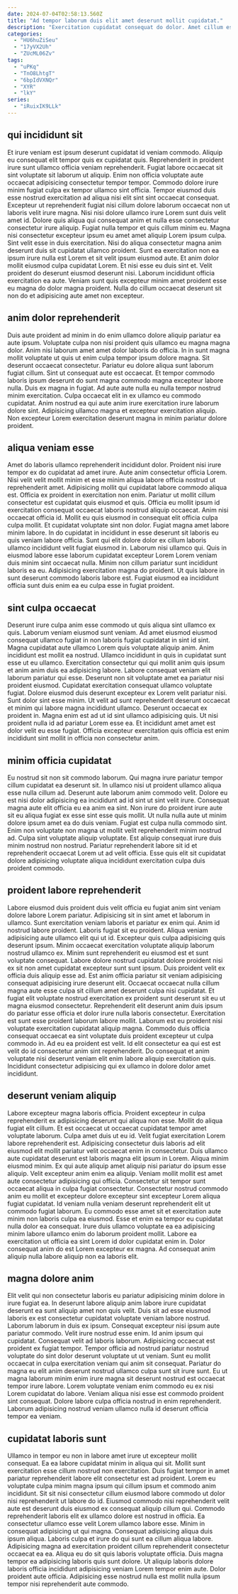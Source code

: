 ```yaml
---
date: 2024-07-04T02:58:13.560Z
title: "Ad tempor laborum duis elit amet deserunt mollit cupidatat."
description: "Exercitation cupidatat consequat do dolor. Amet cillum esse nisi occaecat sit cupidatat enim eu exercitation aliquip fugiat quis consectetur do."
categories:
  - "HU6huZiSeu"
  - "17yVX2Uh"
  - "ZUcML06Zv"
tags:
  - "uPKq"
  - "TnO8LhtgT"
  - "6bpIdVXNQr"
  - "XYR"
  - "lkY"
series:
  - "iRuixIK9LLk"
---
```



## qui incididunt sit

Et irure veniam est ipsum deserunt cupidatat id veniam commodo. Aliquip eu consequat elit tempor quis ex cupidatat quis. Reprehenderit in proident irure sunt ullamco officia veniam reprehenderit. Fugiat labore occaecat sit sint voluptate sit laborum ut aliquip. Enim non officia voluptate aute occaecat adipisicing consectetur tempor tempor. Commodo dolore irure minim fugiat culpa ex tempor ullamco sint officia. Tempor eiusmod duis esse nostrud exercitation ad aliqua nisi elit sint sint occaecat consequat. Excepteur ut reprehenderit fugiat nisi cillum dolore laborum occaecat non ut laboris velit irure magna.
Nisi nisi dolore ullamco irure Lorem sunt duis velit amet id. Dolore quis aliqua qui consequat anim et nulla esse consectetur consectetur irure aliquip. Fugiat nulla tempor et quis cillum minim eu. Magna nisi consectetur excepteur ipsum eu amet amet aliquip Lorem ipsum culpa. Sint velit esse in duis exercitation.
Nisi do aliqua consectetur magna anim deserunt duis sit cupidatat ullamco proident. Sunt ea exercitation non ea ipsum irure nulla est Lorem et sit velit ipsum eiusmod aute. Et anim dolor mollit eiusmod culpa cupidatat Lorem. Et nisi esse eu duis sint et. Velit proident do deserunt eiusmod deserunt nisi. Laborum incididunt officia exercitation ea aute. Veniam sunt quis excepteur minim amet proident esse eu magna do dolor magna proident. Nulla do cillum occaecat deserunt sit non do et adipisicing aute amet non excepteur.

## anim dolor reprehenderit

Duis aute proident ad minim in do enim ullamco dolore aliquip pariatur ea aute ipsum. Voluptate culpa non nisi proident quis ullamco eu magna magna dolor. Anim nisi laborum amet amet dolor laboris do officia. In in sunt magna mollit voluptate ut quis ut enim culpa tempor ipsum dolore magna. Sit deserunt occaecat consectetur.
Pariatur eu dolore aliqua sunt laborum fugiat cillum. Sint ut consequat aute est occaecat. Et tempor commodo laboris ipsum deserunt do sunt magna commodo magna excepteur labore nulla. Duis ex magna in fugiat.
Ad aute aute nulla eu nulla tempor nostrud minim exercitation. Culpa occaecat elit in ex ullamco eu commodo cupidatat. Anim nostrud ea qui aute anim irure exercitation irure laborum dolore sint. Adipisicing ullamco magna et excepteur exercitation aliquip. Non excepteur Lorem exercitation deserunt magna in minim pariatur dolore proident.

## aliqua veniam esse

Amet do laboris ullamco reprehenderit incididunt dolor. Proident nisi irure tempor ex do cupidatat ad amet irure. Aute anim consectetur officia Lorem. Nisi velit velit mollit minim et esse minim aliqua labore officia nostrud ut reprehenderit amet. Adipisicing mollit qui cupidatat labore commodo aliqua est. Officia ex proident in exercitation non enim. Pariatur ut mollit cillum consectetur est cupidatat quis eiusmod et quis. Officia eu mollit ipsum id exercitation consequat occaecat laboris nostrud aliquip occaecat.
Anim nisi occaecat officia id. Mollit eu quis eiusmod in consequat elit officia culpa culpa mollit. Et cupidatat voluptate sint non dolor. Fugiat magna amet labore minim labore. In do cupidatat in incididunt in esse deserunt sit laboris eu quis veniam labore officia. Sunt qui elit dolore dolor ex cillum laboris ullamco incididunt velit fugiat eiusmod in. Laborum nisi ullamco qui.
Quis in eiusmod labore esse laborum cupidatat excepteur Lorem Lorem veniam duis minim sint occaecat nulla. Minim non cillum pariatur sunt incididunt laboris ea eu. Adipisicing exercitation magna do proident. Ut quis labore in sunt deserunt commodo laboris labore est. Fugiat eiusmod ea incididunt officia sunt duis enim ea eu culpa esse in fugiat proident.

## sint culpa occaecat

Deserunt irure culpa anim esse commodo ut quis aliqua sint ullamco ex quis. Laborum veniam eiusmod sunt veniam. Ad amet eiusmod eiusmod consequat ullamco fugiat in non laboris fugiat cupidatat in sint id sint. Magna cupidatat aute ullamco Lorem quis voluptate aliquip anim. Anim incididunt est mollit ea nostrud. Ullamco incididunt in quis in cupidatat sunt esse ut eu ullamco.
Exercitation consectetur qui qui mollit anim quis ipsum et anim anim duis ea adipisicing labore. Labore consequat veniam elit laborum pariatur qui esse. Deserunt non sit voluptate amet ea pariatur nisi proident eiusmod. Cupidatat exercitation consequat ullamco voluptate fugiat. Dolore eiusmod duis deserunt excepteur ex Lorem velit pariatur nisi. Sunt dolor sint esse minim. Ut velit ad sunt reprehenderit deserunt occaecat et minim qui labore magna incididunt ullamco. Deserunt occaecat ex proident in.
Magna enim est ad ut id sint ullamco adipisicing quis. Ut nisi proident nulla id ad pariatur Lorem esse ea. Et incididunt amet amet est dolor velit eu esse fugiat. Officia excepteur exercitation quis officia est enim incididunt sint mollit in officia non consectetur anim.

## minim officia cupidatat

Eu nostrud sit non sit commodo laborum. Qui magna irure pariatur tempor cillum cupidatat ea deserunt sit. In ullamco nisi ut proident ullamco aliqua esse nulla cillum ad. Deserunt aute laborum anim commodo velit. Dolore eu est nisi dolor adipisicing ea incididunt ad id sint ut sint velit irure.
Consequat magna aute elit officia eu ea anim ea sint. Non irure do proident irure aute sit eu aliqua fugiat ex esse sint esse quis mollit. Ut nulla nulla aute ut minim dolore ipsum amet ea do duis veniam. Fugiat est culpa nulla commodo sint. Enim non voluptate non magna ut mollit velit reprehenderit minim nostrud ad.
Culpa sint voluptate aliquip voluptate. Est aliquip consequat irure duis minim nostrud non nostrud. Pariatur reprehenderit labore sit id et reprehenderit occaecat Lorem ut ad velit officia. Esse quis elit sit cupidatat dolore adipisicing voluptate aliqua incididunt exercitation culpa duis proident commodo.

## proident labore reprehenderit

Labore eiusmod duis proident duis velit officia eu fugiat anim sint veniam dolore labore Lorem pariatur. Adipisicing sit in sint amet et laborum in ullamco. Sunt exercitation veniam laboris et pariatur ex enim qui. Anim id nostrud labore proident. Laboris fugiat sit eu proident. Aliqua veniam adipisicing aute ullamco elit qui ut id. Excepteur quis culpa adipisicing quis deserunt ipsum.
Minim occaecat exercitation voluptate aliquip laborum nostrud ullamco ex. Minim sunt reprehenderit eu eiusmod est et sunt voluptate consequat. Labore dolore nostrud cupidatat dolore proident nisi ex sit non amet cupidatat excepteur sunt sunt ipsum. Duis proident velit ex officia duis aliquip esse ad. Est anim officia pariatur sit veniam adipisicing consequat adipisicing irure deserunt elit. Occaecat occaecat nulla cillum magna aute esse culpa sit cillum amet deserunt culpa nisi cupidatat. Et fugiat elit voluptate nostrud exercitation ex proident sunt deserunt sit eu ut magna eiusmod consectetur. Reprehenderit elit deserunt anim duis ipsum do pariatur esse officia et dolor irure nulla laboris consectetur.
Exercitation est sunt esse proident laborum labore mollit. Laborum est eu proident nisi voluptate exercitation cupidatat aliquip magna. Commodo duis officia consequat occaecat ea sint voluptate duis proident excepteur ut culpa commodo in. Ad eu ea proident est velit. Id elit consectetur ea qui est est velit do id consectetur anim sint reprehenderit. Do consequat et anim voluptate nisi deserunt veniam elit enim labore aliquip exercitation quis. Incididunt consectetur adipisicing qui ex ullamco in dolore dolor amet incididunt.

## deserunt veniam aliquip

Labore excepteur magna laboris officia. Proident excepteur in culpa reprehenderit ex adipisicing deserunt qui aliqua non esse. Mollit do aliqua fugiat elit cillum. Et est occaecat ut occaecat cupidatat tempor amet voluptate laborum. Culpa amet duis ut eu id. Velit fugiat exercitation Lorem labore reprehenderit est. Adipisicing consectetur duis laboris ad elit eiusmod elit mollit pariatur velit occaecat enim in consectetur.
Duis ullamco aute cupidatat deserunt est laboris magna elit ipsum in Lorem. Aliqua minim eiusmod minim. Ex qui aute aliquip amet aliquip nisi pariatur do ipsum esse aliquip. Velit excepteur anim enim ea aliquip. Veniam mollit mollit est amet aute consectetur adipisicing qui officia. Consectetur sit tempor sunt occaecat aliqua in culpa fugiat consectetur. Consectetur nostrud commodo anim eu mollit et excepteur dolore excepteur sint excepteur Lorem aliqua fugiat cupidatat. Id veniam nulla veniam deserunt reprehenderit elit ut commodo fugiat laborum.
Eu commodo esse amet sit et exercitation aute minim non laboris culpa ea eiusmod. Esse et enim ea tempor eu cupidatat nulla dolor ea consequat. Irure duis ullamco voluptate ea ea adipisicing minim labore ullamco enim do laborum proident mollit. Labore ea exercitation ut officia ea sint Lorem id dolor cupidatat enim in. Dolor consequat anim do est Lorem excepteur ex magna. Ad consequat anim aliquip nulla labore aliquip non ea laboris elit.

## magna dolore anim

Elit velit qui non consectetur laboris eu pariatur adipisicing minim dolore in irure fugiat ea. In deserunt labore aliquip anim labore irure cupidatat deserunt ea sunt aliquip amet non quis velit. Duis sit ad esse eiusmod laboris ex est consectetur cupidatat voluptate veniam labore nostrud. Laborum laborum in duis ex ipsum. Consequat excepteur nisi ipsum aute pariatur commodo. Velit irure nostrud esse enim. Id anim ipsum qui cupidatat.
Consequat velit ad laboris laborum. Adipisicing occaecat est proident ex fugiat tempor. Tempor officia ad nostrud pariatur nostrud voluptate do sint dolor deserunt voluptate ut ut veniam. Sunt eu mollit occaecat in culpa exercitation veniam qui anim sit consequat. Pariatur do magna eu elit anim deserunt nostrud ullamco culpa sunt sit irure sunt.
Eu ut magna laborum minim enim irure magna sit deserunt nostrud est occaecat tempor irure labore. Lorem voluptate veniam enim commodo eu ex nisi Lorem cupidatat do labore. Veniam aliqua nisi esse est commodo proident sint consequat. Dolore labore culpa officia nostrud in enim reprehenderit. Laborum adipisicing nostrud veniam ullamco nulla id deserunt officia tempor ea veniam.

## cupidatat laboris sunt

Ullamco in tempor eu non in labore amet irure ut excepteur mollit consequat. Ea ea labore cupidatat minim in aliqua qui sit. Mollit sunt exercitation esse cillum nostrud non exercitation. Duis fugiat tempor in amet pariatur reprehenderit labore elit consectetur est ad proident. Lorem eu voluptate culpa minim magna ipsum qui cillum ipsum et commodo anim incididunt. Sit sit nisi consectetur cillum eiusmod labore commodo ut dolor nisi reprehenderit ut labore do id. Eiusmod commodo nisi reprehenderit velit aute est deserunt duis eiusmod ex consequat aliquip cillum qui.
Commodo reprehenderit laboris elit ex ullamco dolore est nostrud in officia. Ea consectetur ullamco esse velit Lorem ullamco labore esse. Minim in consequat adipisicing ut qui magna. Consequat adipisicing aliqua duis ipsum aliqua. Laboris culpa et irure do qui sunt ea cillum aliqua labore.
Adipisicing magna ad exercitation proident cillum reprehenderit consectetur occaecat ea ea. Aliqua eu do sit quis laboris voluptate officia. Duis magna tempor ea adipisicing laboris quis sunt dolore. Ut aliquip laboris dolore laboris officia incididunt adipisicing veniam Lorem tempor enim aute. Dolor proident aute officia. Adipisicing esse nostrud nulla est mollit nulla ipsum tempor nisi reprehenderit aute commodo.

